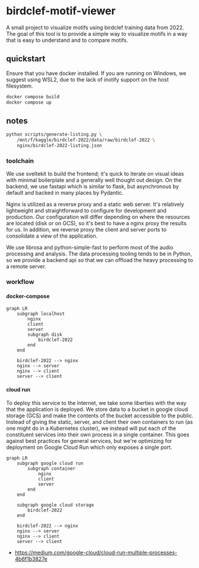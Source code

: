 # birdclef-motif-viewer

A small project to visualize motifs using birdclef training data from 2022. The
goal of this tool is to provide a simple way to visualize motifs in a way that
is easy to understand and to compare motifs.

## quickstart

Ensure that you have docker installed. If you are running on Windows, we suggest using WSL2, due to the lack of inotify support on the host filesystem.

```bash
docker compose build
docker compose up
```

## notes

```bash
python scripts/generate-listing.py \
    /mnt/f/kaggle/birdclef-2022/data/raw/birdclef-2022 \
    nginx/birdclef-2022-listing.json
```

### toolchain

We use sveltekit to build the frontend; it's quick to iterate on visual ideas
with minimal boilerplate and a generally well thought out design. On the backend, we use fastapi which is similar to flask, but asynchronous by
default and backed in many places by Pydantic.

Nginx is utilized as a reverse proxy and a static web server. It's relatively
lightweight and straightforward to configure for development and production. Our
configuration will differ depending on where the resources are located (disk or
on GCS), so it's best to have a nginx proxy the results for us. In addition, we
reverse proxy the client and server ports to consolidate a view of the
application.

We use librosa and python-simple-fast to perform most of the audio processing and analysis. The data processing tooling tends to be in Python, so we provide a backend api so that we can offload the heavy processing to a remote server.

### workflow

#### docker-compose

```mermaid
graph LR
    subgraph localhost
        nginx
        client
        server
        subgraph disk
            birdclef-2022
        end
    end

    birdclef-2022 --> nginx
    nginx --> server
    nginx --> client
    server --> client
```

#### cloud run

To deploy this service to the internet, we take some liberties with the way that the application is deployed. We store data to a bucket in google cloud storage (GCS) and make the contents of the bucket accessible to the public. Instead of giving the static, server, and client their own containers to run (as one might do in a Kubernetes cluster), we instead will put each of the constituent services into their own process in a single container. This goes against best practices for general services, but we're optimizing for deployment on Google Cloud Run which only exposes a single port.

```mermaid
graph LR
    subgraph google cloud run
        subgraph container
            nginx
            client
            server
        end
    end

    subgraph google cloud storage
        birdclef-2022
    end

    birdclef-2022 --> nginx
    nginx --> server
    nginx --> client
    server --> client
```

- https://medium.com/google-cloud/cloud-run-multiple-processes-4b6f1b3827e
